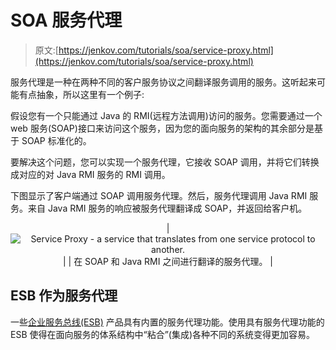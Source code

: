 # SOA 服务代理

> 原文:[https://jenkov.com/tutorials/soa/service-proxy.html](https://jenkov.com/tutorials/soa/service-proxy.html)

服务代理是一种在两种不同的客户服务协议之间翻译服务调用的服务。这听起来可能有点抽象，所以这里有一个例子:

假设您有一个只能通过 Java 的 RMI(远程方法调用)访问的服务。您需要通过一个 web 服务(SOAP)接口来访问这个服务，因为您的面向服务的架构的其余部分是基于 SOAP 标准化的。

要解决这个问题，您可以实现一个服务代理，它接收 SOAP 调用，并将它们转换成对应的对 Java RMI 服务的 RMI 调用。

下图显示了客户端通过 SOAP 调用服务代理。然后，服务代理调用 Java RMI 服务。来自 Java RMI 服务的响应被服务代理翻译成 SOAP，并返回给客户机。

<center>

| ![Service Proxy - a service that translates from one service protocol to another.](../Images/9123ea86813782be534920978ed522fd.png) |
| 在 SOAP 和 Java RMI 之间进行翻译的服务代理。 |

</center>

## ESB 作为服务代理

一些[企业服务总线(ESB)](esb.html) 产品具有内置的服务代理功能。使用具有服务代理功能的 ESB 使得在面向服务的体系结构中“粘合”(集成)各种不同的系统变得更加容易。